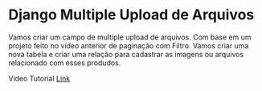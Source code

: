# Django Multiple Upload de Arquivos

Vamos criar um campo de multiple upload de arquivos. Com base em um projeto feito no vídeo anterior de paginação com Filtro. Vamos criar uma  nova tabela e criar uma relação para cadastrar as imagens ou arquivos relacionado com esses produdos. 

Vídeo Tutorial [Link](https://www.youtube.com/watch?v=k3ZkZKFpe30)
